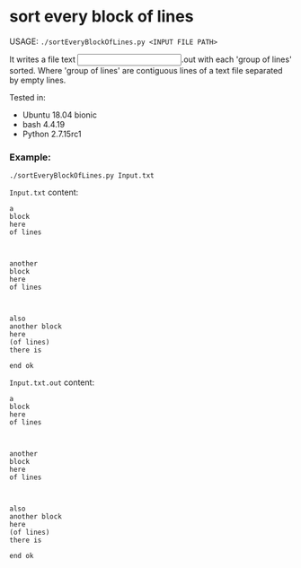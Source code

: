 # sort every block of lines
  USAGE: ```./sortEveryBlockOfLines.py <INPUT FILE PATH>```

  It writes a file text <INPUT FILE PATH>.out with each 'group of lines' sorted.
  Where 'group of lines' are contiguous lines of a text file separated by empty lines.

  Tested in:
  - Ubuntu 18.04 bionic
  - bash 4.4.19
  - Python 2.7.15rc1

### Example:

```./sortEveryBlockOfLines.py Input.txt```

```Input.txt``` content:
```
a
block
here
of lines



another
block
here
of lines



also
another block
here
(of lines)
there is

end ok
```

```Input.txt.out``` content:
```
a
block
here
of lines



another
block
here
of lines



also
another block
here
(of lines)
there is

end ok
```
